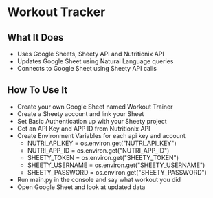 # Workout Tracker

## What It Does
- Uses Google Sheets, Sheety API and Nutritionix API
- Updates Google Sheet using Natural Language queries
- Connects to Google Sheet using Sheety API calls

## How To Use It
- Create your own Google Sheet named Workout Trainer
- Create a Sheety account and link your Sheet
- Set Basic Authentication up with your Sheety project
- Get an API Key and APP ID from Nutritionix API
- Create Environment Variables for each api key and account
  - NUTRI_API_KEY = os.environ.get("NUTRI_API_KEY")
  - NUTRI_APP_ID = os.environ.get("NUTRI_APP_ID")
  - SHEETY_TOKEN = os.environ.get("SHEETY_TOKEN")
  - SHEETY_USERNAME = os.environ.get("SHEETY_USERNAME")
  - SHEETY_PASSWORD = os.environ.get("SHEETY_PASSWORD")
- Run main.py in the console and say what workout you did
- Open Google Sheet and look at updated data